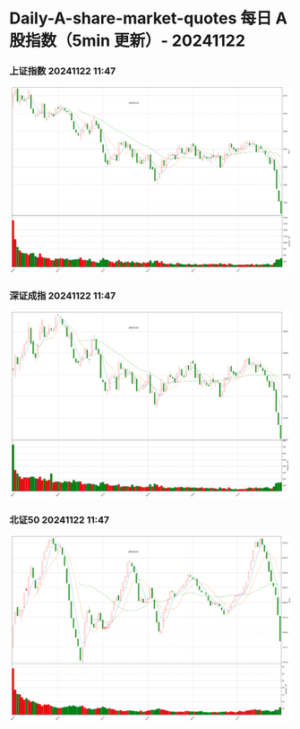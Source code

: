 
# Daily-A-share-market-quotes 每日 A 股指数（5min 更新）- 20241122

### 上证指数 20241122 11:47
![](./fig/2024/11/20241122-sh000001.png)

### 深证成指 20241122 11:47
![](./fig/2024/11/20241122-sz399001.png)

### 北证50 20241122 11:47
![](./fig/2024/11/20241122-bj899050.png)
